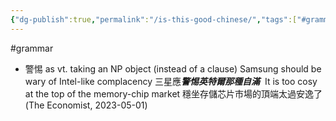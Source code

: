 ```yaml
---
{"dg-publish":true,"permalink":"/is-this-good-chinese/","tags":["#grammar"],"noteIcon":"2"}
---
```


#grammar 
- 警惕 as vt. taking an NP object (instead of a clause)
Samsung should be wary of Intel-like complacency
三星應***警惕英特爾那種自滿*** 
It is too cosy at the top of the memory-chip market
穩坐存儲芯片市場的頂端太過安逸了
(The Economist, 2023-05-01)